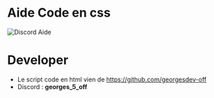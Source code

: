 # Aide Code en css
![Discord Aide](https://discord.gg/YGTMqjKZWu)

# Developer
- Le script code en html vien de https://github.com/georgesdev-off
- Discord : **georges_5_off**


